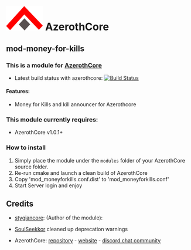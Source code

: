 # ![logo](https://raw.githubusercontent.com/azerothcore/azerothcore.github.io/master/images/logo-github.png) AzerothCore
## mod-money-for-kills 
### This is a module for [AzerothCore](http://www.azerothcore.org)
- Latest build status with azerothcore: [![Build Status](https://github.com/azerothcore/mod-money-for-kills/workflows/core-build/badge.svg?branch=master&event=push)](https://github.com/azerothcore/mod-money-for-kills)

#### Features:
- Money for Kills and kill announcer for Azerothcore

### This module currently requires:
- AzerothCore v1.0.1+

### How to install
1. Simply place the module under the `modules` folder of your AzerothCore source folder.
2. Re-run cmake and launch a clean build of AzerothCore
3. Copy 'mod_moneyforkills.conf.dist' to 'mod_moneyforkills.conf'
4. Start Server login and enjoy


## Credits

* [stygiancore](  http://stygianthebest.github.io ): (Author of the module):
* [SoulSeekkor]( https://github.com/SoulSeekkor ) cleaned up deprecation warnings

* AzerothCore: [repository](https://github.com/azerothcore) - [website](http://azerothcore.org/) - [discord chat community](https://discord.gg/PaqQRkd)
